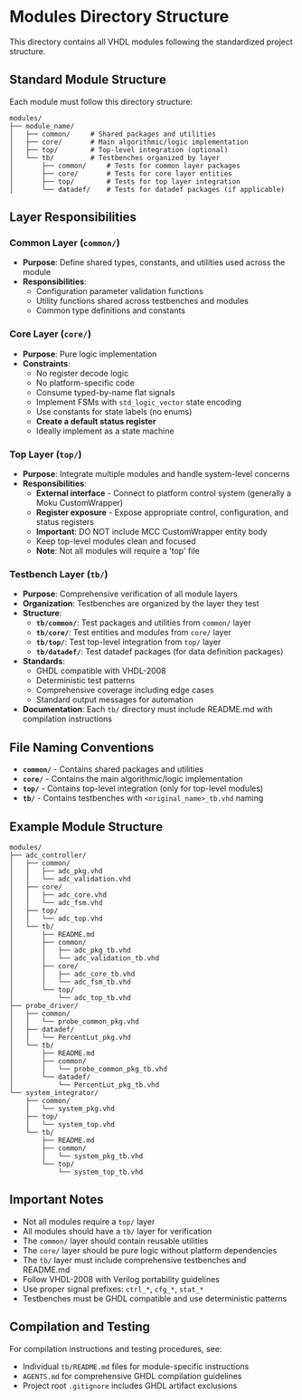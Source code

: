 # Modules Directory Structure

This directory contains all VHDL modules following the standardized project structure.

## Standard Module Structure

Each module must follow this directory structure:

```
modules/
├── module_name/
│   ├── common/     # Shared packages and utilities
│   ├── core/       # Main algorithmic/logic implementation
│   ├── top/        # Top-level integration (optional)
│   └── tb/         # Testbenches organized by layer
│       ├── common/     # Tests for common layer packages
│       ├── core/       # Tests for core layer entities
│       ├── top/        # Tests for top layer integration
│       └── datadef/    # Tests for datadef packages (if applicable)
```

## Layer Responsibilities

### Common Layer (`common/`)
- **Purpose**: Define shared types, constants, and utilities used across the module
- **Responsibilities**:
  - Configuration parameter validation functions
  - Utility functions shared across testbenches and modules
  - Common type definitions and constants

### Core Layer (`core/`)
- **Purpose**: Pure logic implementation
- **Constraints**:
  - No register decode logic
  - No platform-specific code
  - Consume typed-by-name flat signals
  - Implement FSMs with `std_logic_vector` state encoding
  - Use constants for state labels (no enums)
  - **Create a default status register**
  - Ideally implement as a state machine

### Top Layer (`top/`)
- **Purpose**: Integrate multiple modules and handle system-level concerns
- **Responsibilities**:
  - **External interface** - Connect to platform control system (generally a Moku CustomWrapper)
  - **Register exposure** - Expose appropriate control, configuration, and status registers
  - **Important**: DO NOT include MCC CustomWrapper entity body
  - Keep top-level modules clean and focused
  - **Note**: Not all modules will require a 'top' file

### Testbench Layer (`tb/`)
- **Purpose**: Comprehensive verification of all module layers
- **Organization**: Testbenches are organized by the layer they test
- **Structure**:
  - **`tb/common/`**: Test packages and utilities from `common/` layer
  - **`tb/core/`**: Test entities and modules from `core/` layer
  - **`tb/top/`**: Test top-level integration from `top/` layer
  - **`tb/datadef/`**: Test datadef packages (for data definition packages)
- **Standards**:
  - GHDL compatible with VHDL-2008
  - Deterministic test patterns
  - Comprehensive coverage including edge cases
  - Standard output messages for automation
- **Documentation**: Each `tb/` directory must include README.md with compilation instructions

## File Naming Conventions

- **`common/`** - Contains shared packages and utilities
- **`core/`** - Contains the main algorithmic/logic implementation
- **`top/`** - Contains top-level integration (only for top-level modules)
- **`tb/`** - Contains testbenches with `<original_name>_tb.vhd` naming

## Example Module Structure

```
modules/
├── adc_controller/
│   ├── common/
│   │   ├── adc_pkg.vhd
│   │   └── adc_validation.vhd
│   ├── core/
│   │   ├── adc_core.vhd
│   │   └── adc_fsm.vhd
│   ├── top/
│   │   └── adc_top.vhd
│   └── tb/
│       ├── README.md
│       ├── common/
│       │   ├── adc_pkg_tb.vhd
│       │   └── adc_validation_tb.vhd
│       ├── core/
│       │   ├── adc_core_tb.vhd
│       │   └── adc_fsm_tb.vhd
│       └── top/
│           └── adc_top_tb.vhd
├── probe_driver/
│   ├── common/
│   │   └── probe_common_pkg.vhd
│   ├── datadef/
│   │   └── PercentLut_pkg.vhd
│   └── tb/
│       ├── README.md
│       ├── common/
│       │   └── probe_common_pkg_tb.vhd
│       └── datadef/
│           └── PercentLut_pkg_tb.vhd
└── system_integrator/
    ├── common/
    │   └── system_pkg.vhd
    ├── top/
    │   └── system_top.vhd
    └── tb/
        ├── README.md
        ├── common/
        │   └── system_pkg_tb.vhd
        └── top/
            └── system_top_tb.vhd
```

## Important Notes

- Not all modules require a `top/` layer
- All modules should have a `tb/` layer for verification
- The `common/` layer should contain reusable utilities
- The `core/` layer should be pure logic without platform dependencies
- The `tb/` layer must include comprehensive testbenches and README.md
- Follow VHDL-2008 with Verilog portability guidelines
- Use proper signal prefixes: `ctrl_*`, `cfg_*`, `stat_*`
- Testbenches must be GHDL compatible and use deterministic patterns

## Compilation and Testing

For compilation instructions and testing procedures, see:
- Individual `tb/README.md` files for module-specific instructions
- `AGENTS.md` for comprehensive GHDL compilation guidelines
- Project root `.gitignore` includes GHDL artifact exclusions
